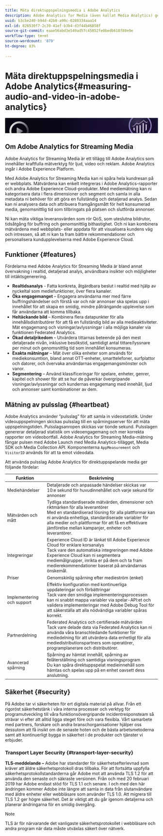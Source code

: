 ```yaml
---
title: Mäta direktuppspelningsmedia i Adobe Analytics
description: Adobe Analytics for Media (även kallat Media Analytics) ger kunderna robusta mediemätningar för innehåll, ljud och annonser.
uuid: b3cbe240-b94d-42b8-a99c-0280334aaa14
exl-id: 826530f7-2c39-41ef-b3b4-d3f44b46858f
source-git-commit: eaae56abd3e549ad57c45852fe0bedb618f80e9e
workflow-type: tm+mt
source-wordcount: '879'
ht-degree: 83%

---
```


# Mäta direktuppspelningsmedia i Adobe Analytics{#measuring-audio-and-video-in-adobe-analytics}

![Banderoll](./assets/media_analytics_banner.png)

## Om Adobe Analytics for Streaming Media

Adobe Analytics for Streaming Media är ett tillägg till Adobe Analytics som innehåller kraftfulla mätverktyg för ljud, video och reklam. Adobe Analytics ingår i Adobe Experience Platform.

Med Adobe Analytics for Streaming Media kan ni spåra hela kundresan på er webbplats. Mätvärdena kan enkelt integreras i Adobe Analytics-rapporter och andra Adobe Experience Cloud-produkter. Med mediemätning kan ni kategorisera data i flera dimensioner och segment och samla in alla metadata ni behöver för att göra en fullständig och detaljerad analys. Sedan kan ni analysera data och attribuera framgångsmått för helt konsumerad media, genomsnittlig tid som tillbringats på platsen och slutförda annonser.

Ni kan mäta viktiga leveransvärden som rör QoS, som uteslutna bildrutor, tidsåtgång för buffring och genomsnittlig bithastighet. Och ni kan kombinera mätvärdena med webbplats- eller appdata för att visualisera kundens väg och intressen, så att ni kan ta fram bättre rekommendationer och personalisera kundupplevelserna med Adobe Experience Cloud.

## Funktioner {#features}

Fördelarna med Adobe Analytics för Streaming Media är bland annat övervakning i realtid, detaljerad analys, användbara insikter och möjligheter till intäktsgenerering.
* **Realtidsanalys** - Fatta konkreta, åtgärdbara beslut i realtid med hjälp av nyckeltal som mediefunktioner, över flera kanaler.
* **Öka engagemanget** – Engagera användarna mer med färre buffringshändelser och förstå var och när annonser ska spelas upp i innehållet för att skapa en smidig, mindre påträngande upplevelse som får användarna att komma tillbaka.
* **Heltäckande bild** – Kombinera flera datapunkter för alla innehållsdistributörer för att få en fullständig bild av alla medieaktiviteter. Mät engagemang och visningar/avlyssningar i alla möjliga kanaler via funktionen Federated Analytics.
* **Ökad detaljrikedom** – Utvärdera tittarnas beteende på den mest detaljerade nivån, inklusive besökstid, samtidigt antal tittare/lyssnare per minut och genomsnittlig tid som innehållet konsumeras.
* **Exakta mätningar** – Mät över olika enheter som används för mediekonsumtion, bland annat OTT-enheter, smarttelefoner, surfplattor och datorer, och övervaka användarnas engagemangsmönster och vanor.
* **Segmentering** – Använd klassificeringar för spelare, enheter, genrer, kapitel och shower för att se hur de påverkar övergripande visningar/avlyssningar och kundernas engagemang med innehåll, ljud och annonser samt kombinationer av dem.

## Mätning av pulsslag {#heartbeat}

Adobe Analytics använder ”pulsslag” för att samla in videostatistik. Under videouppspelningen skickas pulsslag till en spårningsserver för att mäta uppspelningstiden. Pulsslagsanropen skickas var tionde sekund. Pulsslagen genererar detaljerad statistik om videoengagemang och mer korrekta rapporter om videobortfall. Adobe Analytics for Streaming Media-mätning fångar pulsen med Adobe Launch med Media Analytics-tillägget, Media SDK och Media Collection API. Komponenterna `AppMeasurement` och `VisitorID` används för att ta emot videodata.

Att använda pulsslag Adobe Analytics för direktuppspelande media ger följande fördelar:

| Funktion | Beskrivning |
|----------------------------|-----------------------------------------------------------------------------------------------------------------------------------------------------------------------------------------------------------------------------------------------------------------------------------------------|
| Mediehändelser | Detaljerade och anpassade händelser skickas var 10:e sekund för huvudinnehållet och varje sekund för annonser |
| Mätvärden och mått | Tydliga standardiserade mätvärden, dimensioner och riktmärken för alla leverantörer<br>Med en standardiserad lösning för alla plattformar kan ni använda enhetliga, standardiserade variabler för alla medier och plattformar för att få en effektivare jämförelse mellan kampanjer, enheter och leverantörer. |
| Integreringar | Experience Cloud ID är länkat till Adobe Experience Cloud för enklare korsanalys<br>Tack vare den automatiska integreringen med Adobe Experience Cloud kan ni segmentera mediemålgrupper, inrikta er på dem och ta fram medierekommendationer baserat på användarnas önskemål. |
| Priser | Genomskinlig spårning efter medieström (enkel) |
| Implementering och support | Effektiv konfiguration med kontinuerliga uppdateringar och förbättringar<br>Tack vare den smidiga implementeringsprocessen kan ni snabbt mappa variabler via spelar-API:et och validera implementeringar med Adobe Debug Tool för att säkerställa att alla nödvändiga variabler spåras korrekt. |
| Partnerdelning | Federated Analytics och certifierade mätvärden<br>Tack vare delade data via Federated Analytics kan ni använda våra branschledande funktioner för mediedelning för att utvärdera data enhetligt för alla mediedistributionspartners som operatörer, programplanerare och distributörer. |
| Avancerad spårning | Spårning av hämtat innehåll, spårning av felåterställning och samtidiga visningsprogram<br>Du kan spåra direktuppspelat medieinnehåll som hämtas och spelas upp på en enhet oavsett dess anslutning. |



## Säkerhet {#security}

På Adobe tar vi säkerheten för ert digitala material på allvar. Från ett rigoröst säkerhetstänk i våra interna processer och verktyg för programutveckling till våra funktionsövergripande incidentresponsteam så strävar vi efter att alltid ligga steget före och vara flexibla. Vårt samarbete med partners, forskare och andra branschorganisationer hjälper oss dessutom att få insikt om de senaste hoten och de bästa arbetsmetoderna samt att kontinuerligt bygga in säkerhet i de produkter och tjänster vi erbjuder.


### Transport Layer Security {#transport-layer-security}

**TLS-meddelande –** Adobe har standarder för säkerhetsefterlevnad som kräver att äldre säkerhetsprotokoll dras tillbaka. För att fortsätta uppfylla säkerhetsprotokollstandarderna går Adobe mot att använda TLS 1.2 för att använda den senaste och säkraste versionen. Från och med 20 februari 2019 har Adobe endast stöd för TLS 1.1 och senare. I och med den här ändringen kommer Adobe inte längre att samla in data från slutanvändare med äldre enheter eller webbläsare som använder TLS 1.0. Att migrera till TLS 1.2 ger högre säkerhet. Det är viktigt att du går igenom detaljerna och planerar ändringarna för en smidig övergång.

>[!NOTE]
>
>TLS är för närvarande det vanligaste säkerhetsprotokollet i webbläsare och andra program när data måste utväxlas säkert över nätverk.
